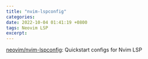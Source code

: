 ```yaml
---
title: "nvim-lspconfig"
categories: 
date: 2022-10-04 01:41:19 +0800
tags: Neovim LSP
excerpt: 
---
```



[neovim/nvim-lspconfig](https://github.com/neovim/nvim-lspconfig): Quickstart configs for Nvim LSP



